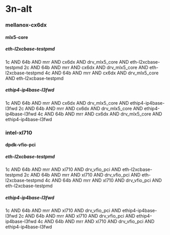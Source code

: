 # 3n-alt
### mellanox-cx6dx
#### mlx5-core
##### eth-l2xcbase-testpmd
1c AND 64b AND mrr AND cx6dx AND drv_mlx5_core AND eth-l2xcbase-testpmd
2c AND 64b AND mrr AND cx6dx AND drv_mlx5_core AND eth-l2xcbase-testpmd
4c AND 64b AND mrr AND cx6dx AND drv_mlx5_core AND eth-l2xcbase-testpmd
##### ethip4-ip4base-l3fwd
1c AND 64b AND mrr AND cx6dx AND drv_mlx5_core AND ethip4-ip4base-l3fwd
2c AND 64b AND mrr AND cx6dx AND drv_mlx5_core AND ethip4-ip4base-l3fwd
4c AND 64b AND mrr AND cx6dx AND drv_mlx5_core AND ethip4-ip4base-l3fwd
### intel-xl710
#### dpdk-vfio-pci
##### eth-l2xcbase-testpmd
1c AND 64b AND mrr AND xl710 AND drv_vfio_pci AND eth-l2xcbase-testpmd
2c AND 64b AND mrr AND xl710 AND drv_vfio_pci AND eth-l2xcbase-testpmd
4c AND 64b AND mrr AND xl710 AND drv_vfio_pci AND eth-l2xcbase-testpmd
##### ethip4-ip4base-l3fwd
1c AND 64b AND mrr AND xl710 AND drv_vfio_pci AND ethip4-ip4base-l3fwd
2c AND 64b AND mrr AND xl710 AND drv_vfio_pci AND ethip4-ip4base-l3fwd
4c AND 64b AND mrr AND xl710 AND drv_vfio_pci AND ethip4-ip4base-l3fwd